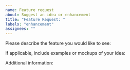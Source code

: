 ```yaml
---
name: Feature request
about: Suggest an idea or enhancement
title: "Feature Request: "
labels: "enhancement"
assignees: ""
---
```


Please describe the feature you would like to see:



If applicable, include examples or mockups of your idea:



Additional information:

